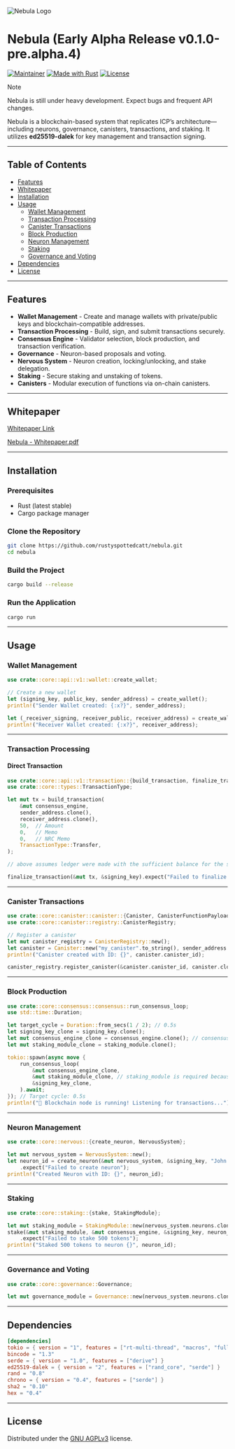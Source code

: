 <picture>
  <source media="(prefers-color-scheme: light)" srcset="https://l7mozmkiwy.ufs.sh/f/HKemhjN71TyOWR3z3yuKt6z8SiwMQpPjTFX1mVLHuAaolWbN">
  <source media="(prefers-color-scheme: dark)" srcset="https://l7mozmkiwy.ufs.sh/f/HKemhjN71TyOwMCPgf4f1Cjl2Pczaro3dH9SEtbyL4AKsVhF">
  <img src="https://l7mozmkiwy.ufs.sh/f/HKemhjN71TyOWR3z3yuKt6z8SiwMQpPjTFX1mVLHuAaolWbN" alt="Nebula Logo">
</picture>

# Nebula (Early Alpha Release v0.1.0-pre.alpha.4)

[![Maintainer](https://img.shields.io/badge/maintainer-NEBYTE-blue)](https://github.com/rustyspottedcatt)
[![Made with Rust](https://img.shields.io/badge/Made%20with-Rust-1f425f.svg)](https://www.rust-lang.org/)
[![License](https://img.shields.io/badge/License-GNU_AGPLv3-blue)](https://choosealicense.com/licenses/agpl-3.0/)

> [!NOTE]
> Nebula is still under heavy development. Expect bugs and frequent API changes.
> 

Nebula is a blockchain-based system that replicates ICP’s architecture—including neurons, governance, canisters, transactions, and staking. It utilizes **ed25519-dalek** for key management and transaction signing.

---

## Table of Contents

- [Features](#features)
- [Whitepaper](#whitepaper)
- [Installation](#installation)
- [Usage](#usage)
  - [Wallet Management](#wallet-management)
  - [Transaction Processing](#transaction-processing)
  - [Canister Transactions](#canister-transactions)
  - [Block Production](#block-production)
  - [Neuron Management](#neuron-management)
  - [Staking](#staking)
  - [Governance and Voting](#governance-and-voting)
- [Dependencies](#dependencies)
- [License](#license)

---

## Features

- **Wallet Management** - Create and manage wallets with private/public keys and blockchain-compatible addresses.
- **Transaction Processing** - Build, sign, and submit transactions securely.
- **Consensus Engine** - Validator selection, block production, and transaction verification.
- **Governance** - Neuron-based proposals and voting.
- **Nervous System** - Neuron creation, locking/unlocking, and stake delegation.
- **Staking** - Secure staking and unstaking of tokens.
- **Canisters** - Modular execution of functions via on-chain canisters.

---
## Whitepaper

[Whitepaper Link](https://whitepapersonline.com/en/whitepaper/nebula-a-decentralized-open-source-blockchain-for-enhanced-governance)

[Nebula - Whitepaper.pdf](https://l7mozmkiwy.ufs.sh/f/HKemhjN71TyOt7keFEmhXfpZyIEg8JDTAw5LFkaVmMbloc2u)

---

## Installation

### Prerequisites

- Rust (latest stable)
- Cargo package manager

### Clone the Repository

```sh
git clone https://github.com/rustyspottedcatt/nebula.git
cd nebula
```

### Build the Project

```sh
cargo build --release
```

### Run the Application

```sh
cargo run
```

---

## Usage

### Wallet Management

```rust
use crate::core::api::v1::wallet::create_wallet;

// Create a new wallet
let (signing_key, public_key, sender_address) = create_wallet();
println!("Sender Wallet created: {:x?}", sender_address);

let (_receiver_signing, receiver_public, receiver_address) = create_wallet();
println!("Receiver Wallet created: {:x?}", receiver_address);
```

---

### Transaction Processing

#### Direct Transaction

```rust
use crate::core::api::v1::transaction::{build_transaction, finalize_transaction};
use crate::core::types::TransactionType;

let mut tx = build_transaction(
    &mut consensus_engine,
    sender_address.clone(),
    receiver_address.clone(),
    50,  // Amount
    0,   // Memo
    0,   // NRC Memo
    TransactionType::Transfer,
); 

// above assumes ledger were made with the sufficient balance for the sender address.

finalize_transaction(&mut tx, &signing_key).expect("Failed to finalize transaction");
```

---

### Canister Transactions

```rust
use crate::core::canister::canister::{Canister, CanisterFunctionPayload};
use crate::core::canister::registry::CanisterRegistry;

// Register a canister
let mut canister_registry = CanisterRegistry::new();
let canister = Canister::new("my_canister".to_string(), sender_address.clone());
println!("Canister created with ID: {}", canister.canister_id);

canister_registry.register_canister(&canister.canister_id, canister.clone());
```

---

### Block Production

```rust
use crate::core::consensus::consensus::run_consensus_loop;
use std::time::Duration;

let target_cycle = Duration::from_secs(1 / 2); // 0.5s
let signing_key_clone = signing_key.clone();
let mut consensus_engine_clone = consensus_engine.clone(); // consensus_engine uses Arc<Mutex<T>>, everything is synchronized.
let mut staking_module_clone = staking_module.clone();

tokio::spawn(async move {
    run_consensus_loop(
        &mut consensus_engine_clone,
        &mut staking_module_clone, // staking_module is required because each block calls distribute staking rewards.
        &signing_key_clone,
    ).await;
}); // Target cycle: 0.5s
println!("🚀 Blockchain node is running! Listening for transactions...");
```

---

### Neuron Management

```rust
use crate::core::nervous::{create_neuron, NervousSystem};

let mut nervous_system = NervousSystem::new();
let neuron_id = create_neuron(&mut nervous_system, &signing_key, "John Doe".to_string(), 365)
    .expect("Failed to create neuron");
println!("Created Neuron with ID: {}", neuron_id);
```

---

### Staking

```rust
use crate::core::staking::{stake, StakingModule};

let mut staking_module = StakingModule::new(nervous_system.neurons.clone());
stake(&mut staking_module, &mut consensus_engine, &signing_key, neuron_id, 500)
    .expect("Failed to stake 500 tokens");
println!("Staked 500 tokens to neuron {}", neuron_id);
```

---

### Governance and Voting

```rust
use crate::core::governance::Governance;

let mut governance_module = Governance::new(nervous_system.neurons.clone());
```

---

## Dependencies

```toml
[dependencies]
tokio = { version = "1", features = ["rt-multi-thread", "macros", "full"] }
bincode = "1.3"
serde = { version = "1.0", features = ["derive"] }
ed25519-dalek = { version = "2", features = ["rand_core", "serde"] }
rand = "0.8"
chrono = { version = "0.4", features = ["serde"] }
sha2 = "0.10"
hex = "0.4"
```

---

## License

Distributed under the [GNU AGPLv3](https://choosealicense.com/licenses/agpl-3.0/) license.

